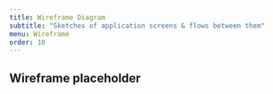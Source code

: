 ```yaml
---
title: Wireframe Diagram
subtitle: "Sketches of application screens & flows between them"
menu: Wireframe
order: 10
---
```


## Wireframe placeholder

[![]()]()